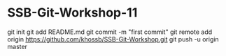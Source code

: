 # SSB-Git-Workshop-11
git init 
git add README.md
git commit -m "first commit"
git remote add origin https://github.com/khossb/SSB-Git-Workshop.git
git push -u origin master

